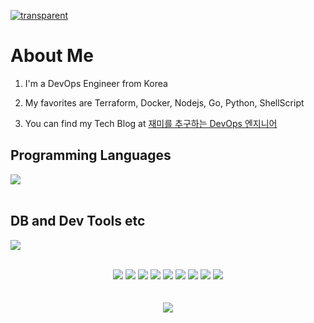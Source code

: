 [![transparent](https://capsule-render.vercel.app/api?type=transparent&fontColor=703ee5&text=Welcome&height=150&fontSize=60&desc=Jaeminst%20GitHub%20Profile%20&descAlignY=75&descAlign=60)](#)

# About Me

1. I'm a DevOps Engineer from Korea

2. My favorites are Terraform, Docker, Nodejs, Go, Python, ShellScript

3. You can find my Tech Blog at <a href="https://velog.io/@jm1225" target="_blank" rel="noopener noreferrer">재미를 추구하는 DevOps 엔지니어</a>

## Programming Languages

<img src="https://skillicons.dev/icons?i=js,ts,go,python," /> <br /><br />

## DB and Dev Tools etc

<img src="https://skillicons.dev/icons?i=aws,mysql,mongodb,docker,k8s,git,vscode,linux" /> <br /><br />


<div align="center">
<!--   <h3>
    Tools
  </h3> -->
  
  <img src="https://img.shields.io/badge/Terraform-7B42BC?style=flat-square&logo=Terraform&logoColor=white"/>
  <img src="https://img.shields.io/badge/DataDog-632CA6?style=flat-square&logo=datadog&logoColor=white"/>
  <img src="https://img.shields.io/badge/Shell_Script-121011?style=flat-square&logo=gnu-bash&logoColor=white"/>
  <img src="https://img.shields.io/badge/Fastify-000000?style=flat-square&logo=Fastify&logoColor=white"/>
  <img src="https://img.shields.io/badge/Node.js-43853D?style=flat-square&logo=Node.js&logoColor=white"/>
  <img src="https://img.shields.io/badge/React-61DAFB?style=flat-square&logo=React&logoColor=black"/>
  <img src="https://img.shields.io/badge/Bitbucket-0052CC?style=flat-square&logo=bitbucket&logoColor=white"/>
  <img src="https://img.shields.io/badge/Confluence-172B4D?style=flat-square&logo=confluence&logoColor=white"/>
  <img src="https://img.shields.io/badge/Jira-0052CC?style=flat-square&logo=jira&logoColor=white"/>
  
  </br>
  </br>
  </br>
  
  <img src="https://hits.seeyoufarm.com/api/count/incr/badge.svg?url=https%3A%2F%2Fgithub.com%2FJaeminst&count_bg=%2379C83D&title_bg=%23555555&icon=&icon_color=%23E7E7E7&title=Visits&edge_flat=false"/>

</div>

<!-- 
참고사이트
https://dev.to/envoy_/150-badges-for-github-pnk#skills
https://htmlcheatsheet.com/
-->
